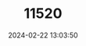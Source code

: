 ---
title: "11520"
category: "Leopoldamys sabanus"
draft: false
date: 2024-02-22 13:03:50
languages:
  English: ["Long-tailed Giant Rat", "Noisy Rat"]
---
